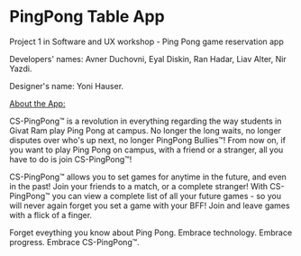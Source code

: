 # PingPong Table App 
Project 1 in Software and UX workshop - Ping Pong game reservation app

Developers' names:
Avner Duchovni, Eyal Diskin, Ran Hadar, Liav Alter, Nir Yazdi.

Designer's name: Yoni Hauser.

<u>About the App:</u>

CS-PingPong™ is a revolution in everything regarding the way students in Givat Ram play Ping Pong at campus. 
No longer the long waits, no longer disputes over who's up next, no longer PingPong Bullies™!
From now on, if you want to play Ping Pong on campus, with a friend or a stranger, all you have to do is join CS-PingPong™!

CS-PingPong™ allows you to set games for anytime in the future, and even in the past! Join your friends to a match, or a complete stranger!
With CS-PingPong™ you can view a complete list of all your future games - so you will never again forget you set a game with your BFF!
Join and leave games with a flick of a finger.

Forget eveything you know about Ping Pong. Embrace technology. Embrace progress. Embrace CS-PingPong™.
